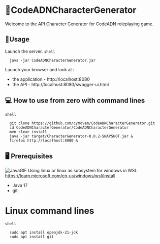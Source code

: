 # 🧬CodeADNCharacterGenerator
Welcome to the API Character Generator for CodeADN roleplaying game.

## 📝Usage
Launch the server.
`shell`
```shell 
  java -jar CodeADNCharacterGenerator.jar
```
Launch your browser and look at :
* the application - http://localhost:8080
* the API - http://localhost:8080/swagger-ui.html

## 💻 How to use from zero with command lines
`shell`
```shell
  git clone https://github.com/cymovan/CodeADNCharacterGenerator.git
  cd CodeADNCharacterGenerator/CodeADNCharacterGenerator
  mvn clean install
  java -jar target/CharacterGenerator-0.0.2-SNAPSHOT.jar &
  firefox http://localhost:8080 &
```
## 🖥️ Prerequisites
![JavaGIF](https://github.com/cymovan/CodeADNCharacterGenerator/assets/174212617/ef3dad8b-7b20-4a4e-a28f-872cd34d8ef8)
Using linux or linux as subsystem for windows in WSL https://learn.microsoft.com/en-us/windows/wsl/install
* Java 17
* git
 
# Linux command lines
`shell`
```shell
  sudo apt install openjdk-21-jdk
  sudo apt install git
```
